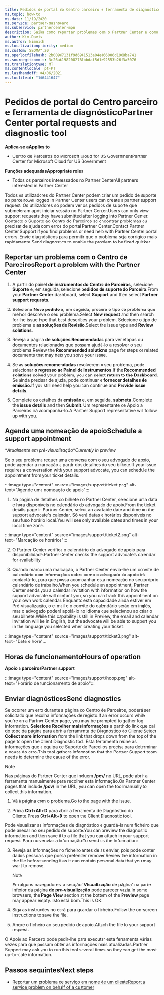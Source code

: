 ```yaml
---
title: Pedidos de portal do Centro parceiro e ferramenta de diagnóstico
ms.topic: how-to
ms.date: 11/19/2020
ms.service: partner-dashboard
ms.subservice: partnercenter-mpn
description: Saiba como reportar problemas com o Partner Center e como recolher informações de diagnóstico para a equipa de Apoio ao Parceiro.
author: Kim-Davis
ms.author: kimnich
ms.localizationpriority: medium
ms.custom: SEOMAY.20
ms.openlocfilehash: 2b009d7131f9d6941513a04e866006d1908ba741
ms.sourcegitcommit: 3c26a61982082787bbdaf5d1e92553b26f3a5076
ms.translationtype: MT
ms.contentlocale: pt-PT
ms.lasthandoff: 04/06/2021
ms.locfileid: "106441647"
---
```

# <a name="partner-center-portal-requests-and-diagnostic-tool"></a><span data-ttu-id="6ed2e-103">Pedidos de portal do Centro parceiro e ferramenta de diagnóstico</span><span class="sxs-lookup"><span data-stu-id="6ed2e-103">Partner Center portal requests and diagnostic tool</span></span>

<span data-ttu-id="6ed2e-104">**Aplica-se a**</span><span class="sxs-lookup"><span data-stu-id="6ed2e-104">**Applies to**</span></span>

- <span data-ttu-id="6ed2e-105">Centro de Parceiros do Microsoft Cloud for US Government</span><span class="sxs-lookup"><span data-stu-id="6ed2e-105">Partner Center for Microsoft Cloud for US Government</span></span>

<span data-ttu-id="6ed2e-106">**Funções adequadas**</span><span class="sxs-lookup"><span data-stu-id="6ed2e-106">**Appropriate roles**</span></span>

- <span data-ttu-id="6ed2e-107">Todos os parceiros interessados no Partner Center</span><span class="sxs-lookup"><span data-stu-id="6ed2e-107">All partners interested in Partner Center</span></span>

<span data-ttu-id="6ed2e-108">Todos os utilizadores do Partner Center podem criar um pedido de suporte ao parceiro.</span><span class="sxs-lookup"><span data-stu-id="6ed2e-108">All logged in Partner Center users can create a partner support request.</span></span> <span data-ttu-id="6ed2e-109">Os utilizadores só podem ver os pedidos de suporte que submeteram após iniciar sessão no Partner Center.</span><span class="sxs-lookup"><span data-stu-id="6ed2e-109">Users can only view support requests they have submitted after logging into Partner Center.</span></span>
<span data-ttu-id="6ed2e-110">Contacte o Suporte ao Centro de Parceiros se encontrar problemas ou precisar de ajuda com erros do portal Partner Center.</span><span class="sxs-lookup"><span data-stu-id="6ed2e-110">Contact Partner Center Support if you find problems or need help with Partner Center portal errors.</span></span> <span data-ttu-id="6ed2e-111">Envie diagnósticos para permitir que o problema seja corrigido mais rapidamente.</span><span class="sxs-lookup"><span data-stu-id="6ed2e-111">Send diagnostics to enable the problem to be fixed quicker.</span></span>

## <a name="report-a-problem-with-the-partner-center"></a><span data-ttu-id="6ed2e-112">Reportar um problema com o Centro de Parceiros</span><span class="sxs-lookup"><span data-stu-id="6ed2e-112">Report a problem with the Partner Center</span></span>

1. <span data-ttu-id="6ed2e-113">A partir do painel **de instrumentos do Centro de Parceiros,** selecione **Suporte** e, em seguida, selecione **pedidos de suporte do Parceiro**.</span><span class="sxs-lookup"><span data-stu-id="6ed2e-113">From your **Partner Center** dashboard, select **Support** and then select **Partner support requests**.</span></span>

2. <span data-ttu-id="6ed2e-114">Selecione **Novo pedido** e, em seguida, procure o tipo de problema que melhor descreve o seu problema.</span><span class="sxs-lookup"><span data-stu-id="6ed2e-114">Select **New request** and then search for the issue type that best describes your problem.</span></span> <span data-ttu-id="6ed2e-115">Selecione o tipo de problema e **as soluções de Revisão**.</span><span class="sxs-lookup"><span data-stu-id="6ed2e-115">Select the issue type and **Review solutions**.</span></span>

3. <span data-ttu-id="6ed2e-116">Reveja a página **de soluções Recomendadas** para ver etapas ou documentos relacionados que possam ajudá-lo a resolver o seu problema.</span><span class="sxs-lookup"><span data-stu-id="6ed2e-116">Review the **Recommended solutions** page for steps or related documents that may help you solve your issue.</span></span>

4. <span data-ttu-id="6ed2e-117">Se as **soluções recomendadas** resolverem o seu problema, pode selecionar **o regresso ao Painel de Instrumentos**.</span><span class="sxs-lookup"><span data-stu-id="6ed2e-117">If the **Recommended solutions** solved your problem, you can select **return to the Dashboard**.</span></span> <span data-ttu-id="6ed2e-118">Se ainda precisar de ajuda, pode continuar e **fornecer detalhes de emissão.**</span><span class="sxs-lookup"><span data-stu-id="6ed2e-118">If you still need help you can continue and **Provide issue details**.</span></span>

5. <span data-ttu-id="6ed2e-119">Complete os detalhes da **emissão** e, em seguida, **submeta.**</span><span class="sxs-lookup"><span data-stu-id="6ed2e-119">Complete the **issue details** and then **Submit**.</span></span> <span data-ttu-id="6ed2e-120">Um representante de Apoio a Parceiros irá acompanhá-lo.</span><span class="sxs-lookup"><span data-stu-id="6ed2e-120">A Partner Support representative will follow up with you.</span></span>

## <a name="schedule-a-support-appointment"></a><span data-ttu-id="6ed2e-121">Agende uma nomeação de apoio</span><span class="sxs-lookup"><span data-stu-id="6ed2e-121">Schedule a support appointment</span></span> 

<span data-ttu-id="6ed2e-122">\**Atualmente em pré-visualização*</span><span class="sxs-lookup"><span data-stu-id="6ed2e-122">\**Currently in preview*</span></span>

<span data-ttu-id="6ed2e-123">Se o seu problema requer uma conversa com o seu advogado de apoio, pode agendar a marcação a partir dos detalhes do seu bilhete.</span><span class="sxs-lookup"><span data-stu-id="6ed2e-123">If your issue requires a conversation with your support advocate, you can schedule the appointment from your ticket details.</span></span>

:::image type="content" source="images/support/ticket.png" alt-text="Agende uma nomeação de apoio":::

1.  <span data-ttu-id="6ed2e-125">Na página de detalhes do bilhete no Partner Center, selecione uma data e hora disponíveis no calendário do advogado de apoio.</span><span class="sxs-lookup"><span data-stu-id="6ed2e-125">From the ticket details page in Partner Center, select an available date and time on the support advocate's calendar.</span></span> <span data-ttu-id="6ed2e-126">Só verá datas e horários disponíveis no seu fuso horário local.</span><span class="sxs-lookup"><span data-stu-id="6ed2e-126">You will see only available dates and times in your local time zone.</span></span>

:::image type="content" source="images/support/ticket2.png" alt-text="Marcação de horários":::

2. <span data-ttu-id="6ed2e-128">O Partner Center verifica o calendário do advogado de apoio para disponibilidade.</span><span class="sxs-lookup"><span data-stu-id="6ed2e-128">Partner Center checks the support advocate’s  calendar for availability.</span></span>

1. <span data-ttu-id="6ed2e-129">Quando marca uma marcação, o Partner Center envia-lhe um convite de calendário com informações sobre como o advogado de apoio irá contactá-lo, para que possa acompanhar esta nomeação no seu próprio calendário de trabalho.</span><span class="sxs-lookup"><span data-stu-id="6ed2e-129">When you schedule an appointment, Partner Center sends you a calendar invitation with information on how the support advocate will contact you, so you can track this appointment on your own work calendar.</span></span>  <span data-ttu-id="6ed2e-130">Enquanto esta capacidade ainda estiver em Pré-visualização, o e-mail e o convite do calendário serão em inglês, mas o advogado poderá apoiá-lo no idioma que selecionou ao criar o seu bilhete.</span><span class="sxs-lookup"><span data-stu-id="6ed2e-130">While this capability is still in Preview, the email and calendar invitation will be in English, but the advocate will be able to support you in the language you selected when creating your ticket.</span></span>

:::image type="content" source="images/support/ticket3.png" alt-text="Data e hora":::

## <a name="hours-of-operation"></a><span data-ttu-id="6ed2e-132">Horas de funcionamento</span><span class="sxs-lookup"><span data-stu-id="6ed2e-132">Hours of operation</span></span>

<span data-ttu-id="6ed2e-133">**Apoio a parceiros**</span><span class="sxs-lookup"><span data-stu-id="6ed2e-133">**Partner support**</span></span>

:::image type="content" source="images/support/hoop.png" alt-text="Horário de funcionamento de apoio":::

## <a name="send-diagnostics"></a><span data-ttu-id="6ed2e-135">Enviar diagnósticos</span><span class="sxs-lookup"><span data-stu-id="6ed2e-135">Send diagnostics</span></span>

<span data-ttu-id="6ed2e-136">Se ocorrer um erro durante a página do Centro de Parceiros, poderá ser solicitado que recolha informações de registo.</span><span class="sxs-lookup"><span data-stu-id="6ed2e-136">If an error occurs while you're on a Partner Center page, you may be prompted to gather log information.</span></span> <span data-ttu-id="6ed2e-137">**Selecione Recolher mais informações** a partir do link que cai do topo da página para abrir a ferramenta de Diagnóstico do Cliente.</span><span class="sxs-lookup"><span data-stu-id="6ed2e-137">Select **Collect more information** from the link that drops down from the top of the page to open the Client Diagnostic tool.</span></span> <span data-ttu-id="6ed2e-138">Esta ferramenta reúne as informações que a equipa de Suporte de Parceiros precisa para determinar a causa do erro.</span><span class="sxs-lookup"><span data-stu-id="6ed2e-138">This tool gathers information that the Partner Support team needs to determine the cause of the error.</span></span> 

>[!NOTE]
><span data-ttu-id="6ed2e-139">Nas páginas do Partner Center que incluem **/pcv/** no URL, pode abrir a ferramenta manualmente para recolher esta informação.</span><span class="sxs-lookup"><span data-stu-id="6ed2e-139">On Partner Center pages that include **/pcv/** in the URL, you can open the tool manually to collect this information.</span></span>

1. <span data-ttu-id="6ed2e-140">Vá à página com o problema.</span><span class="sxs-lookup"><span data-stu-id="6ed2e-140">Go to the page with the issue.</span></span>

2. <span data-ttu-id="6ed2e-141">Prima **Ctrl+Alt+D** para abrir a ferramenta de Diagnóstico do Cliente.</span><span class="sxs-lookup"><span data-stu-id="6ed2e-141">Press **Ctrl+Alt+D** to open the Client Diagnostic tool.</span></span>

<span data-ttu-id="6ed2e-142">Pode visualizar as informações de diagnóstico e guardá-la num ficheiro que pode anexar no seu pedido de suporte.</span><span class="sxs-lookup"><span data-stu-id="6ed2e-142">You can preview the diagnostic information and then save it to a file that you can attach in your support request.</span></span> <span data-ttu-id="6ed2e-143">Para nos enviar a informação:</span><span class="sxs-lookup"><span data-stu-id="6ed2e-143">To send us the information:</span></span>

3. <span data-ttu-id="6ed2e-144">Reveja as informações no ficheiro antes de as enviar, pois pode conter dados pessoais que possa pretender remover.</span><span class="sxs-lookup"><span data-stu-id="6ed2e-144">Review the information in the file before sending it as it can contain personal data that you may want to remove.</span></span>

    >[!NOTE]
    ><span data-ttu-id="6ed2e-145">Em alguns navegadores, a secção **'Visualização** de página' na parte inferior da página **de pré-visualização** pode parecer vazia.</span><span class="sxs-lookup"><span data-stu-id="6ed2e-145">In some browsers, the **Page View** section at the bottom of the **Preview** page may appear empty.</span></span> <span data-ttu-id="6ed2e-146">Isto está bom.</span><span class="sxs-lookup"><span data-stu-id="6ed2e-146">This is OK.</span></span>

4. <span data-ttu-id="6ed2e-147">Siga as instruções no ecrã para guardar o ficheiro.</span><span class="sxs-lookup"><span data-stu-id="6ed2e-147">Follow the on-screen instructions to save the file.</span></span>

5. <span data-ttu-id="6ed2e-148">Anexe o ficheiro ao seu pedido de apoio.</span><span class="sxs-lookup"><span data-stu-id="6ed2e-148">Attach the file to your support request.</span></span>

<span data-ttu-id="6ed2e-149">O Apoio ao Parceiro pode pedir-lhe para executar esta ferramenta várias vezes para que possam obter as informações mais atualizadas.</span><span class="sxs-lookup"><span data-stu-id="6ed2e-149">Partner Support may ask you to run this tool several times so they can get the most up-to-date information.</span></span>

## <a name="next-steps"></a><span data-ttu-id="6ed2e-150">Passos seguintes</span><span class="sxs-lookup"><span data-stu-id="6ed2e-150">Next steps</span></span>

- [<span data-ttu-id="6ed2e-151">Reportar um problema de serviço em nome de um cliente</span><span class="sxs-lookup"><span data-stu-id="6ed2e-151">Report a service problem on behalf of a customer</span></span>](report-problems-on-behalf-of-a-customer.md)
